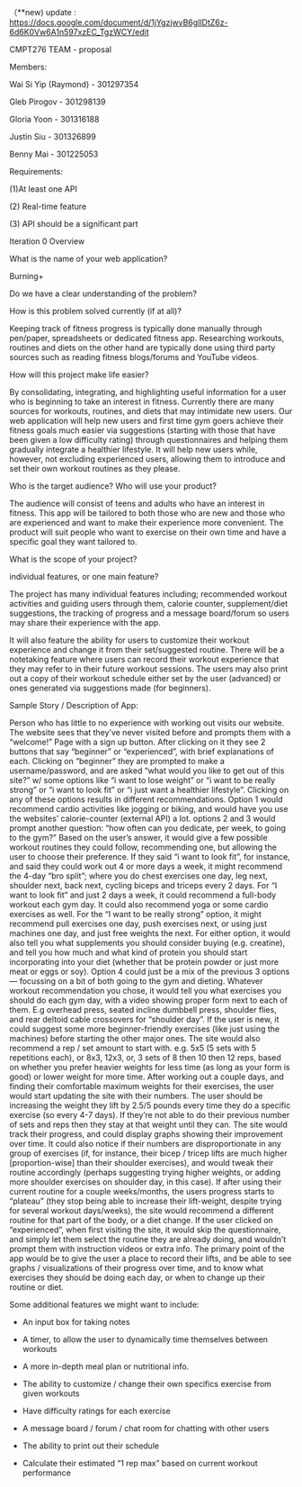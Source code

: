 （**new) update : https://docs.google.com/document/d/1jYgzjwvB6glIDtZ6z-6d6K0Vw6A1n597xzEC_TgzWCY/edit

CMPT276 TEAM - proposal

Members: 

Wai Si  Yip (Raymond) - 301297354

Gleb Pirogov - 301298139

Gloria Yoon - 301316188

Justin Siu  - 301326899

Benny Mai - 301225053


Requirements:  

(1)At least one API

(2) Real-time feature

(3) API should be a significant part


Iteration 0 Overview

What is the name of your web application?

Burning+

 
Do we have a clear understanding of the problem?

How is this problem solved currently (if at all)?  


Keeping track of fitness progress is typically done manually through pen/paper, spreadsheets or dedicated fitness app. Researching workouts, routines and diets on the other hand are typically done using third party sources such as reading fitness blogs/forums and YouTube videos.


How will this project make life easier?  

By consolidating, integrating, and highlighting useful information for a user who is beginning to take an interest in fitness. Currently there are many sources for workouts, routines, and diets that may intimidate new users. Our web application will help new users and first time gym goers achieve their fitness goals much easier via suggestions (starting with those that have been given a low difficulty rating) through questionnaires and helping them gradually integrate a healthier lifestyle. It will help new users while, however, not excluding experienced users, allowing them to introduce and set their own workout routines as they please.


Who is the target audience? Who will use your product? 

The audience will consist of teens and adults who have an interest in fitness. This app will be tailored to both those who are new and those who are experienced and want to make their experience more convenient. The product will suit people who want to exercise on their own time and have a specific goal they want tailored to.

What is the scope of your project?

individual features, or one main feature?

The project has many individual features including; recommended workout activities and guiding users through them, calorie counter, supplement/diet suggestions, the tracking of progress and a message board/forum so users may share their experience with the app.

It will also feature the ability for users to customize their workout experience and change it from their set/suggested routine. There will be a notetaking feature where users can record their workout experience that they may refer to in their future workout sessions.  The users may also print out a copy of their workout schedule either set by the user (advanced) or ones generated via suggestions made (for beginners).

Sample Story / Description of App:

Person who has little to no experience with working out visits our website. The website sees that they’ve never visited before and prompts them with a “welcome!” Page with a sign up button. After clicking on it they see 2 buttons that say “beginner” or “experienced”, with brief explanations of each. Clicking on “beginner” they are prompted to make a username/password, and are asked “what would you like to get out of this site?” w/ some options like “i want to lose weight” or “i want to be really strong” or “i want to look fit” or “i just want a healthier lifestyle”. Clicking on any of these options results in different recommendations. 
Option 1 would recommend cardio activities like jogging or biking, and would have you use the websites’ calorie-counter (external API) a lot. options 2 and 3 would prompt another question: “how often can you dedicate, per week, to going to the gym?” Based on the user’s answer, it would give a few possible workout routines they could follow, recommending one, but allowing the user to choose their preference. If they said “i want to look fit”, for instance, and said they could work out 4 or more days a week, it might recommend the 4-day “bro split”; where you do chest exercises one day, leg next, shoulder next, back next, cycling biceps and triceps every 2 days. For “I want to look fit” and just 2 days a week, it could recommend a full-body workout each gym day. It could also recommend yoga or some cardio exercises as well. For the “I want to be really strong” option, it might recommend pull exercises one day, push exercises next, or using just machines one day, and just free weights the next. For either option, it would also tell you what supplements you should consider buying (e.g. creatine), and tell you how much and what kind of protein you should start incorporating into your diet (whether that be protein powder or just more meat or eggs or soy). Option 4 could just be a mix of the previous 3 options — focussing on a bit of both going to the gym and dieting. 
Whatever workout recommendation you chose, it would tell you what exercises you should do each gym day, with a video showing proper form next to each of them. E.g overhead press, seated incline dumbbell press, shoulder flies, and rear deltoid cable crossovers for “shoulder day”. If the user is new, it could suggest some more beginner-friendly exercises (like just using the machines) before starting the other major ones. The site would also recommend a rep / set amount to start with. e.g. 5x5 (5 sets with 5 repetitions each), or 8x3, 12x3, or, 3 sets of 8 then 10 then 12 reps, based on whether you prefer heavier weights for less time (as long as your form is good) or lower weight for more time. 
After working out a couple days, and finding their comfortable maximum weights for their exercises, the user would start updating the site with their numbers. The user should be increasing the weight they lift by 2.5/5 pounds every time they do a specific exercise (so every 4-7 days). If they’re not able to do their previous number of sets and reps then they stay at that weight until they can. The site would track their progress, and could display graphs showing their improvement over time. It could also notice if their numbers are disproportionate in any group of exercises (if, for instance, their bicep / tricep lifts are much higher [proportion-wise] than their shoulder exercises), and would tweak their routine accordingly (perhaps suggesting trying higher weights, or adding more shoulder exercises on shoulder day, in this case). If after using their current routine for a couple weeks/months, the users progress starts to “plateau” (they stop being able to increase their lift-weight, despite trying for several workout days/weeks), the site would recommend a different routine for that part of the body, or a diet change. 
    If the user clicked on “experienced”, when first visiting the site, it would skip the questionnaire, and simply let them select the routine they are already doing, and wouldn’t prompt them with instruction videos or extra info. The primary point of the app would be to give the user a place to record their lifts, and be able to see graphs / visualizations of their progress over time, and to know what exercises they should be doing each day, or when to change up their routine or diet.


Some additional features we might want to include: 

- An input box for taking notes 

- A timer, to allow the user to dynamically time themselves between workouts

- A more in-depth meal plan or nutritional info.

- The ability to customize / change their own specifics exercise from given workouts

- Have difficulty ratings for each exercise

- A message board / forum / chat room for chatting with other users

- The ability to print out their schedule

- Calculate their estimated “1 rep max” based on current workout performance

